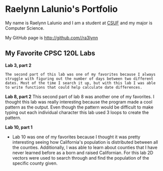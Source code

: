 # Raelynn Lalunio's Portfolio

My name is Raelynn Lalunio and I am a student at [CSUF](https://www.fullerton.edu/) and my major is Computer Science.

My GitHub page is http://github.com//ra3lynn

## My Favorite CPSC 120L Labs

**Lab 3, part 2**

    The second part of this lab was one of my favorites because I always struggle with figuring out the number of days between two different dates. Most of the time I search it up, but with this lab I was able to write functions that could help calculate date differences. 

**Lab 8, part 2**
    This second part of lab 8 was another one of my favorites. I thought this lab was really interesting because the program made a cool pattern as the output. Even though the pattern would be difficult to make typing out each individual character this lab used 3 loops to create the pattern.

**Lab 10, part 1**

* Lab 10 was one of my favorites because I thought it was pretty interesting seeing how California's population is distributed between all the counties. Additionally, I was able to learn about counties that I have never learned before as a born and raised Californian. For this lab 2D vectors were used to search through and find the population of the specific county given. 